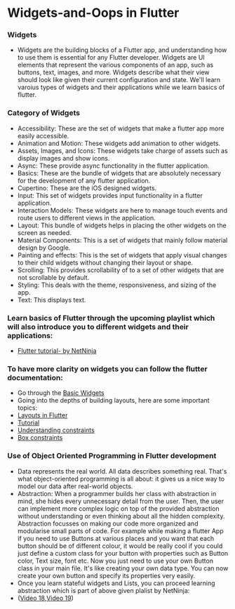 # Widgets-and-Oops in Flutter


### Widgets
* Widgets are the building blocks of a Flutter app, and understanding how to use them is essential for any Flutter developer. Widgets are UI elements that represent the various components of an app, such as buttons, text, images, and more. Widgets describe what their view should look like given their current configuration and state. We'll learn varoius types of widgets and their applications while we learn basics of flutter.


### Category of Widgets
* Accessibility: These are the set of widgets that make a flutter app more easily accessible.
* Animation and Motion: These widgets add animation to other widgets.
* Assets, Images, and Icons: These widgets take charge of assets such as display images and show icons.
* Async: These provide async functionality in the flutter application.
* Basics: These are the bundle of widgets that are absolutely necessary for the development of any flutter application.
* Cupertino: These are the iOS designed widgets.
* Input: This set of widgets provides input functionality in a flutter application.
* Interaction Models: These widgets are here to manage touch events and route users to different views in the application.
* Layout: This bundle of widgets helps in placing the other widgets on the screen as needed.
* Material Components: This is a set of widgets that mainly follow material design by Google.
* Painting and effects: This is the set of widgets that apply visual changes to their child widgets without changing their layout or shape.
* Scrolling: This provides scrollability of to a set of other widgets that are not scrollable by default.
* Styling: This deals with the theme, responsiveness, and sizing of the app.
* Text: This displays text.


### Learn basics of Flutter through the upcoming playlist which will also introduce you to different widgets and their applications: 
* [Flutter tutorial- by NetNinja](https://youtu.be/1ukSR1GRtMU)
  

### To have more clarity on widgets you can follow the flutter documentation:
* Go through the [Basic Widgets](https://docs.flutter.dev/ui/widgets-intro)
* Going into the depths of building layouts, here are some important topics:
* [Layouts in Flutter](https://docs.flutter.dev/ui/layout)
* [Tutorial](https://docs.flutter.dev/ui/layout/tutorial)
* [Understanding constraints](https://docs.flutter.dev/ui/layout/constraints)
* [Box constraints](https://docs.flutter.dev/ui/layout/box-constraints)


### Use of Object Oriented Programming in Flutter development
* Data represents the real world. All data describes something real. That's what object-oriented programming is all about: it gives us a nice way to model our data after real-world objects.
* Abstraction: When a programmer builds her class with abstraction in mind, she hides every unnecessary detail from the user. Then, the user can implement more complex logic on top of the provided abstraction without understanding or even thinking about all the hidden complexity. Abstraction focusses on making our code more organized and modularise small parts of code. For example while making a flutter App if you need to use Buttons at various places and you want that each button should be of different colour, it would be really cool if you could just define a custom class for your button with properties such as Button color, Text size, font etc. Now you just need to use your own Button class in your main file. It's like creating your own data type. You can now create your own button and specify its properties very easily.
* Once you learn stateful widgets and Lists, you can proceed learning abstraction which is part of above given plalist by NetNinja:
* ([Video 18](https://www.youtube.com/watch?v=QgQJJ0y0A6w&list=PL4cUxeGkcC9jLYyp2Aoh6hcWuxFDX6PBJ&index=18),[Video 19](https://www.youtube.com/watch?v=XIxahpXU_QE&list=PL4cUxeGkcC9jLYyp2Aoh6hcWuxFDX6PBJ&index=19))
